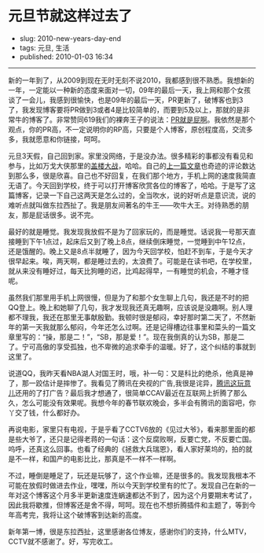 # 元旦节就这样过去了

- slug: 2010-new-years-day-end
- tags: 元旦, 生活
- published: 2010-01-03 16:34

----------

新的一年到了，从2009到现在无时无刻不说2010，我都感到很不熟悉。我想新的一年，一定能以一种新的态度来面对一切，09年的最后一天，我上网和那个女孩谈了一会儿，我感到很愉快，也是09年的最后一天，PR更新了，破博客也到3了，我发现博客要将PR做到3或者4是比较简单的，而要到5及以上，那就的是非常牛的博客了。非常赞同619我们的裸奔王子的说法：[PR就是屁啊][1]。我依然是那个观点，你的PR高，不一定说明你的RP高，只要是个人博客，原创程度高，交流多多，我就愿意和你链接，呵呵。

元旦3天假，自己回到家。家里没网络，于是没办法。很多精彩的事都没有看见和参与，比如万戈大侠那里的[盖楼大战][2]，哈哈。自己的[上一篇文章][3]也奇迹的评论数达到那么多，很是欣喜。自己也不好回复，在我们那个地方，手机上网的速度我简直无语了。今天回到学校，终于可以打开博客欣赏各位的博客了，哈哈。于是写了这篇博客，记录一下自己这两天是怎么过的，全当吹水，说的好听点是意识流，说的难听点就叫做东拉西扯了。我是朋友间著名的牛王——吹牛大王。对待熟悉的朋友，那是屁话很多。说不完。

最好的就是睡觉。我发现我放假不是为了回家玩的，而是睡觉。话说我一号那天直接睡到下午1点过，起床后又到了晚上8点，继续倒床睡觉，一觉睡到中午12点，还是饿醒的。晚上又是8点半就睡了，因为今天回学校，怕赶不到车，于是今天才很早起来。唉，两天啊，都是睡过去的，太浪费了。可能是在读书吧，在学校里，就从来没有睡好过，每天比狗睡的迟，比鸡起得早，一有睡觉的机会，不睡才怪呢。

虽然我们那里用手机上网很慢，但是为了和那个女生聊上几句，我还是不时的把QQ登上。晚上和她聊了几句，我才发现我还真无趣啊，应该说是没趣啊。别人理都不理我，我还在那里无事献殷勤。我顿时很是郁闷，幸好那时第二天了，不然新年的第一天我就那么郁闷，今年还怎么过啊。还是记得槽边往事里和菜头的一篇文章里写的：“操，那是二！”，“SB，那是爱！”。现在我倒真的认为SB，那是二了。宁可高傲的享受孤独，也不卑微的追求牵手的温暖。好了，这个纠结的事就到这里了。

说道QQ，我昨天看NBA湖人对国王时，哦，补一句：又是科比的绝杀，他真是神了，那一跤估计是摔惨了。我看见了腾讯在央视的广告,我很是诧异，[腾讯这玩意儿][4]还用的了打广告？最后我才想通了，很简单CCAV最近在互联网上折腾了那么久，怎么可能没有效果呢。我想今年的春节联欢晚会，多半会有腾讯的面容吧，你丫交了钱，什么都好办。

再说电影，家里只有电视，于是乎看了CCTV6放的《见过大爷》，看来那里面的都是些大爷了，还只是记得老蒋的一句话：这个反腐败啊，反要亡党，不反要亡国。呜呼，还真这么回事。也看了经典的《拯救大兵瑞恩》，看人家好莱坞的，拍的就是不一样，和国产的电影比比，那真是不一样不一样啊。

不过，睡倒是睡足了，玩还是玩够了，这个作业嘛，还是很多的。我发现我根本不可能在放假时做进去作业，嘿嘿，所以今天到学校里有的忙了。发现自己在新的一年对这个博客这个月多半更新速度连蜗速都达不到了，因为这个月要期末考试了，因此我将歇推，但博客还是舍不得，呵呵。现在也不想折腾插件和主题了，等到今年高考完，我将让这个破博客到达新的高度。

新年第一博，很是东拉西扯，这里感谢各位博友，感谢你们的支持，什么MTV，CCTV就不感谢了。好，写完收工。

[1]: http://liuyijun.com/619_455_zh.html
[2]: http://wange.im/most-comments.html
[3]: /2009-memory
[4]: /tencent-barbaric-occupation
